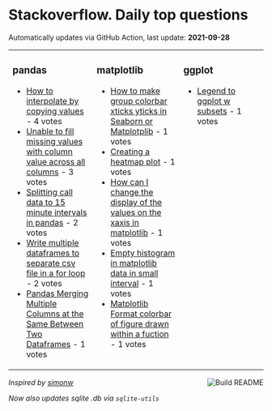 # Stackoverflow. Daily top questions 

Automatically updates via GitHub Action, last update: **<!-- date starts -->2021-09-28<!-- date ends -->**


<table><tr><td valign="top" width="33%">

### pandas
<!-- pandas starts -->
* [How to interpolate by copying values](https://stackoverflow.com/questions/69357415/how-to-interpolate-by-copying-values) - 4 votes
* [Unable to fill missing values with column value across all columns](https://stackoverflow.com/questions/69358724/unable-to-fill-missing-values-with-column-value-across-all-columns) - 3 votes
* [Splitting call data to 15 minute intervals in pandas](https://stackoverflow.com/questions/69362373/splitting-call-data-to-15-minute-intervals-in-pandas) - 2 votes
* [Write multiple dataframes to separate csv file in a for loop](https://stackoverflow.com/questions/69358679/write-multiple-dataframes-to-separate-csv-file-in-a-for-loop) - 2 votes
* [Pandas Merging Multiple Columns at the Same Between Two Dataframes](https://stackoverflow.com/questions/69366947/pandas-merging-multiple-columns-at-the-same-between-two-dataframes) - 1 votes
<!-- pandas ends -->
</td><td valign="top" width="34%">


### matplotlib
<!-- matplotlib starts -->
* [How to make group colorbar xticks yticks in Seaborn or Matplotplib](https://stackoverflow.com/questions/69355430/how-to-make-group-colorbar-xticks-yticks-in-seaborn-or-matplotplib) - 1 votes
* [Creating a heatmap plot](https://stackoverflow.com/questions/69358877/creating-a-heatmap-plot) - 1 votes
* [How can I change the display of the values on the xaxis in matplotlib](https://stackoverflow.com/questions/69359615/how-can-i-change-the-display-of-the-values-on-the-x-axis-in-matplotlib) - 1 votes
* [Empty histogram in matplotlib  data in small interval](https://stackoverflow.com/questions/69357913/empty-histogram-in-matplotlib-data-in-small-interval) - 1 votes
* [Matplotlib Format colorbar of figure drawn within a fuction](https://stackoverflow.com/questions/69357898/matplotlib-format-colorbar-of-figure-drawn-within-a-fuction) - 1 votes
<!-- matplotlib ends -->
</td><td valign="top" width="34%">


### ggplot
<!-- ggplot2 starts -->
* [Legend to ggplot w subsets](https://stackoverflow.com/questions/69354753/legend-to-ggplot-w-subsets) - 1 votes
<!-- ggplot2 ends -->
</td></tr></table>

<a href="https://github.com/hp0404/hp0404/actions"><img src="https://github.com/hp0404/hp0404/workflows/Build%20README/badge.svg" align="right" alt="Build README"></a> <p>*Inspired by  [simonw](https://github.com/simonw/simonw)*</p> <p> *Now also updates sqlite .db via `sqlite-utils`* </p>
